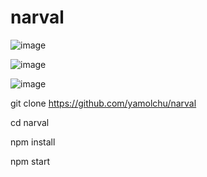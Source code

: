 # narval

![image](https://github.com/yamolchu/narval/assets/141289130/0942ea42-4673-4981-99e9-caee38c4cc4f)

![image](https://github.com/yamolchu/narval/assets/141289130/2795f662-dbed-464f-ab2e-b60a2126cd30)

![image](https://github.com/yamolchu/narval/assets/141289130/b1c15389-b294-443b-acdb-72e4c3a3b26f)

git clone https://github.com/yamolchu/narval

cd narval

npm install

npm start
